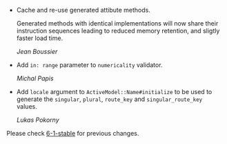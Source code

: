*   Cache and re-use generated attibute methods.

    Generated methods with identical implementations will now share their instruction sequences
    leading to reduced memory retention, and sligtly faster load time.

    *Jean Boussier*

*   Add `in: range`  parameter to `numericality` validator.

    *Michal Papis*

*   Add `locale` argument to `ActiveModel::Name#initialize` to be used to generate the `singular`,
   `plural`, `route_key` and `singular_route_key` values.

    *Lukas Pokorny*


Please check [6-1-stable](https://github.com/rails/rails/blob/6-1-stable/activemodel/CHANGELOG.md) for previous changes.
